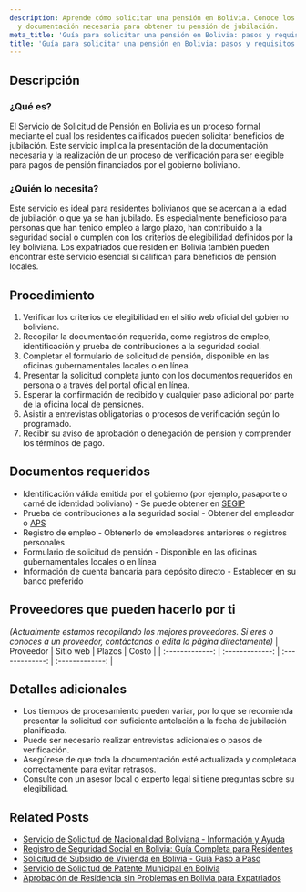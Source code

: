```yaml
---
description: Aprende cómo solicitar una pensión en Bolivia. Conoce los pasos, requisitos
  y documentación necesaria para obtener tu pensión de jubilación.
meta_title: 'Guía para solicitar una pensión en Bolivia: pasos y requisitos'
title: 'Guía para solicitar una pensión en Bolivia: pasos y requisitos'
---
```



## Descripción
### ¿Qué es?
El Servicio de Solicitud de Pensión en Bolivia es un proceso formal mediante el cual los residentes calificados pueden solicitar beneficios de jubilación. Este servicio implica la presentación de la documentación necesaria y la realización de un proceso de verificación para ser elegible para pagos de pensión financiados por el gobierno boliviano.

### ¿Quién lo necesita?
Este servicio es ideal para residentes bolivianos que se acercan a la edad de jubilación o que ya se han jubilado. Es especialmente beneficioso para personas que han tenido empleo a largo plazo, han contribuido a la seguridad social o cumplen con los criterios de elegibilidad definidos por la ley boliviana. Los expatriados que residen en Bolivia también pueden encontrar este servicio esencial si califican para beneficios de pensión locales.

## Procedimiento

1. Verificar los criterios de elegibilidad en el sitio web oficial del gobierno boliviano.
2. Recopilar la documentación requerida, como registros de empleo, identificación y prueba de contribuciones a la seguridad social.
3. Completar el formulario de solicitud de pensión, disponible en las oficinas gubernamentales locales o en línea.
4. Presentar la solicitud completa junto con los documentos requeridos en persona o a través del portal oficial en línea.
5. Esperar la confirmación de recibido y cualquier paso adicional por parte de la oficina local de pensiones.
6. Asistir a entrevistas obligatorias o procesos de verificación según lo programado.
7. Recibir su aviso de aprobación o denegación de pensión y comprender los términos de pago.

## Documentos requeridos

- Identificación válida emitida por el gobierno (por ejemplo, pasaporte o carné de identidad boliviano) - Se puede obtener en [SEGIP](https://www.segip.gob.bo/)
- Prueba de contribuciones a la seguridad social - Obtener del empleador o [APS](https://www.aps.gob.bo/)
- Registro de empleo - Obtenerlo de empleadores anteriores o registros personales
- Formulario de solicitud de pensión - Disponible en las oficinas gubernamentales locales o en línea
- Información de cuenta bancaria para depósito directo - Establecer en su banco preferido

## Proveedores que pueden hacerlo por ti
_(Actualmente estamos recopilando los mejores proveedores. Si eres o conoces a un proveedor, contáctanos o edita la página directamente)_
| Proveedor        |     Sitio web     |     Plazos    |       Costo      |
| :-------------: | :-------------: |  :-------------: | :-------------: |

## Detalles adicionales

- Los tiempos de procesamiento pueden variar, por lo que se recomienda presentar la solicitud con suficiente antelación a la fecha de jubilación planificada.
- Puede ser necesario realizar entrevistas adicionales o pasos de verificación.
- Asegúrese de que toda la documentación esté actualizada y completada correctamente para evitar retrasos.
- Consulte con un asesor local o experto legal si tiene preguntas sobre su elegibilidad.


## Related Posts

- [Servicio de Solicitud de Nacionalidad Boliviana - Información y Ayuda](https://tramitit.com/es/guides/bolivia/solicitud_de_nacionalidad/)
- [Registro de Seguridad Social en Bolivia: Guía Completa para Residentes](https://tramitit.com/es/guides/bolivia/inscripción_en_la_seguridad_social/)
- [Solicitud de Subsidio de Vivienda en Bolivia - Guía Paso a Paso](https://tramitit.com/es/guides/bolivia/solicitud_de_subsidio_habitacional/)
- [Servicio de Solicitud de Patente Municipal en Bolivia](https://tramitit.com/es/guides/bolivia/solicitud_de_patente_municipal/)
- [Aprobación de Residencia sin Problemas en Bolivia para Expatriados](https://tramitit.com/es/guides/bolivia/solicitud_de_residencia/)
